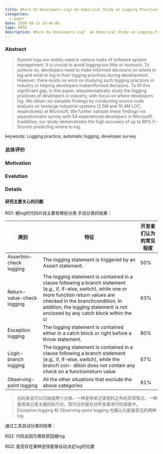 ```yaml
---
title: Where Do Developers Log? An Empirical Study on Logging Practices in Industry
categories:
  - paper
date: 2020-08-15 14:44:06
tags: EMSE
description: Where Do Developers Log?  An Empirical Study on Logging Practices in Industry
---
```


### Abstract
> System logs are widely used in various tasks of software system management. It is crucial to avoid logging too little or toomuch. To achieve so, developers need to make informed decisions on where to log and what to log in their logging practices during development. However, there exists no work on studying such logging practices in industry or helping developers makeinformed decisions. To fill this significant gap, in this paper, wesystematically study the logging practices of developers in industry, with focus on where developers log. We obtain six valuable findings by conducting source code analysis on twolarge industrial systems (2.5M and 10.4M LOC, respectively) at Microsoft. We further validate these findings via aquestionnaire survey with 54 experienced developers in Microsoft. Inaddition, our study demonstrates the high accuracy of up to 90% F-Scorein predicting where to log.

keywords: Logging practice, automatic logging, developer survey


### 总体评价

### Motivation

### Evalution

### Details
#### 研究主要关心的问题
RQ1: 被log的代码片段主要有哪些分类
手动分类的结果：

|类别|特征|开发者们认为的常见程度|
|---|---|---|
|Assertion-check logging| The logging statement is triggered by an Assert statement.|50%|
|Return-value-check logging| The logging statement is contained in a clause following a branch statement (e.g., if, if-else, switch), while one or more function return values are checked in the branchcondition. In addition, the logging statement is not enclosed by any catch block within the cl|63%|
|Exception logging|The logging statement is contained either in a catch block or right before a throw statement.|80%|
|Logic-branch logging| The logging statement is contained in a clause following a branch statement (e.g., if, if-else, switch), while the branch con- dition does not contain any check on a functionreturn value|67%|
|Observing-point logging|All the other situations that exclude the above categories|81%|

> 总的来说可以归纳成两个分类，一种是用来记录意料之外的异常情况，一种是用来记录关键的执行点。而巧合的是在对开发者进行的调查中，Exception logging 和 Observing-point logging 也被认为是最常见的两种 log

通过工具自动分类的结果：

RQ2: 代码会因为哪些原因被log

RQ3: 是否存在某种途径能够自动决定log的位置